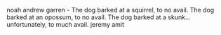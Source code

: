 noah
andrew
garren - The dog barked at a squirrel, to no avail. The dog barked at an opossum, to no avail. The dog barked at a skunk…unfortunately, to much avail.
jeremy
amit

